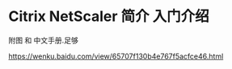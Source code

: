 # Citrix NetScaler 简介 入门介绍

附图 和 中文手册.足够

https://wenku.baidu.com/view/65707f130b4e767f5acfce46.html
